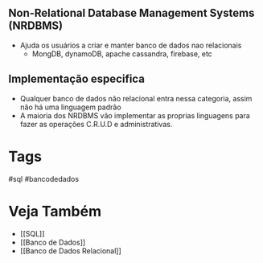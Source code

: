 ## Non-Relational Database Management Systems (NRDBMS)
- Ajuda os usuários a criar e manter banco de dados nao relacionais
	- MongDB, dynamoDB, apache cassandra, firebase, etc
## Implementação especifica
- Qualquer banco de dados não relacional entra nessa categoria, assim não há uma linguagem padrão
- A maioria dos NRDBMS vão implementar as proprias linguagens para fazer as operações C.R.U.D e administrativas.

# Tags
#sql #bancodedados 
# Veja Também
- [[SQL]]
- [[Banco de Dados]]
- [[Banco de Dados Relacional]]